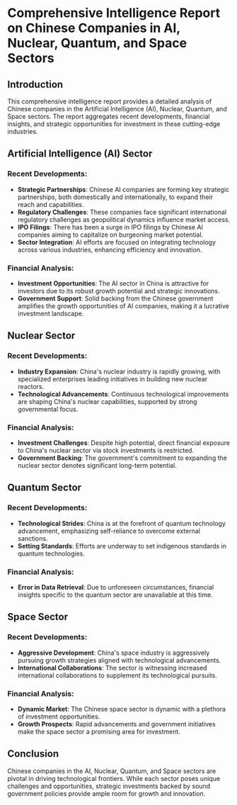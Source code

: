 # Comprehensive Intelligence Report on Chinese Companies in AI, Nuclear, Quantum, and Space Sectors

## Introduction
This comprehensive intelligence report provides a detailed analysis of Chinese companies in the Artificial Intelligence (AI), Nuclear, Quantum, and Space sectors. The report aggregates recent developments, financial insights, and strategic opportunities for investment in these cutting-edge industries.

## Artificial Intelligence (AI) Sector
### Recent Developments:
- **Strategic Partnerships**: Chinese AI companies are forming key strategic partnerships, both domestically and internationally, to expand their reach and capabilities.
- **Regulatory Challenges**: These companies face significant international regulatory challenges as geopolitical dynamics influence market access.
- **IPO Filings**: There has been a surge in IPO filings by Chinese AI companies aiming to capitalize on burgeoning market potential.
- **Sector Integration**: AI efforts are focused on integrating technology across various industries, enhancing efficiency and innovation.

### Financial Analysis:
- **Investment Opportunities**: The AI sector in China is attractive for investors due to its robust growth potential and strategic innovations.
- **Government Support**: Solid backing from the Chinese government amplifies the growth opportunities of AI companies, making it a lucrative investment landscape.

## Nuclear Sector
### Recent Developments:
- **Industry Expansion**: China's nuclear industry is rapidly growing, with specialized enterprises leading initiatives in building new nuclear reactors.
- **Technological Advancements**: Continuous technological improvements are shaping China's nuclear capabilities, supported by strong governmental focus.

### Financial Analysis:
- **Investment Challenges**: Despite high potential, direct financial exposure to China's nuclear sector via stock investments is restricted.
- **Government Backing**: The government's commitment to expanding the nuclear sector denotes significant long-term potential.

## Quantum Sector
### Recent Developments:
- **Technological Strides**: China is at the forefront of quantum technology advancement, emphasizing self-reliance to overcome external sanctions.
- **Setting Standards**: Efforts are underway to set indigenous standards in quantum technologies.

### Financial Analysis:
- **Error in Data Retrieval**: Due to unforeseen circumstances, financial insights specific to the quantum sector are unavailable at this time.

## Space Sector
### Recent Developments:
- **Aggressive Development**: China's space industry is aggressively pursuing growth strategies aligned with technological advancements.
- **International Collaborations**: The sector is witnessing increased international collaborations to supplement its technological pursuits.

### Financial Analysis:
- **Dynamic Market**: The Chinese space sector is dynamic with a plethora of investment opportunities.
- **Growth Prospects**: Rapid advancements and government initiatives make the space sector a promising area for investment.

## Conclusion
Chinese companies in the AI, Nuclear, Quantum, and Space sectors are pivotal in driving technological frontiers. While each sector poses unique challenges and opportunities, strategic investments backed by sound government policies provide ample room for growth and innovation.